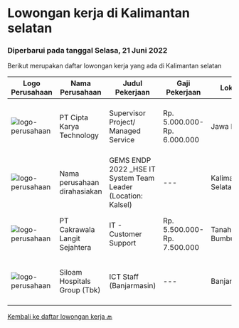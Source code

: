 
  # Lowongan kerja di Kalimantan selatan

  ### Diperbarui pada tanggal Selasa, 21 Juni 2022

  Berikut merupakan daftar lowongan kerja yang ada di Kalimantan selatan

  |Logo Perusahaan | Nama Perusahaan | Judul Pekerjaan | Gaji Pekerjaan | Lokasi | Deskripsi | Tanggal diunggah | Pranala |
  | -------------- | --------------- | --------------- | --------- | --------- | -------------- | ------- | ----------- |
  |![logo-perusahaan](https://image-service-cdn.seek.com.au/aa1d0a0cef23c9f7abc5351e55ef70ffa0f06b7c/ee4dce1061f3f616224767ad58cb2fc751b8d2dc)|PT Cipta Karya Technology|Supervisor Project/ Managed Service|Rp. 5.000.000-Rp. 6.000.000|Jawa Barat|Supervisor Project/ Managed Service (Seluruh Indonesia)Kualifikasi : Usia maksimal 45 tahun. Pendidikan minimal SMK/D-3/ Sederajatnya. Pengalaman...|Sabtu, 18 Juni 2022|https://www.jobstreet.co.id/id/job/supervisor-project-managed-service-3925241?token=0~1e9a71f5-3084-48b7-86d2-de203b42f36c&sectionRank=1&jobId=jobstreet-id-job-3925241|
|![logo-perusahaan](https://i.ibb.co/sqvTCh9/112815900-stock-vector-no-image-available-icon-flat-vector.webp)|Nama perusahaan dirahasiakan|GEMS ENDP 2022 _HSE IT System Team Leader (Location: Kalsel)|---|Kalimantan Selatan|Responsibilities:•	Manage multiple challenging projects.•	Assess current state and define business solutions.•	Analyze and propose business...|Minggu, 12 Juni 2022|https://www.jobstreet.co.id/id/job/gems-endp-2022-_hse-it-system-team-leader-location%3A-kalsel-3905811?token=0~1e9a71f5-3084-48b7-86d2-de203b42f36c&sectionRank=2&jobId=jobstreet-id-job-3905811|
|![logo-perusahaan](https://image-service-cdn.seek.com.au/68f7b542480b2afa2ed53d3e7350f209ffd62254/ee4dce1061f3f616224767ad58cb2fc751b8d2dc)|PT Cakrawala Langit Sejahtera|IT - Customer Support|Rp. 5.500.000-Rp. 7.500.000|Tanah Bumbu|Requirements : This position is based in Samarinda open for smart and dynamic preferably below 30 years of age preferably with IT background. Minimum...|Senin, 06 Juni 2022|https://www.jobstreet.co.id/id/job/it-customer-support-3909385?token=0~1e9a71f5-3084-48b7-86d2-de203b42f36c&sectionRank=3&jobId=jobstreet-id-job-3909385|
|![logo-perusahaan](https://image-service-cdn.seek.com.au/431745bcf5bb8f03b3acaed4042a9004c71690d6/ee4dce1061f3f616224767ad58cb2fc751b8d2dc)|Siloam Hospitals Group (Tbk)|ICT Staff (Banjarmasin)|---|Banjarmasin|Job Descriptions:Support IT Operations Qualifications: Candidate must possess at least Bachelor's Degree in Engineering (Computer/Telecommunication),...|Jumat, 03 Juni 2022|https://www.jobstreet.co.id/id/job/ict-staff-banjarmasin-3906449?token=0~1e9a71f5-3084-48b7-86d2-de203b42f36c&sectionRank=4&jobId=jobstreet-id-job-3906449|


  [Kembali ke daftar lowongan kerja 🔙](../README.md#daftar-lowongan-kerja)
  